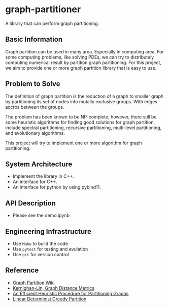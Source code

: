 # graph-partitioner
A library that can perform graph partitioning.

## Basic Information
Graph partition can be used in many area. Especially in computing area. For some computing problems, like solving PDEs, we can try to distributely computing numerical result by partition graph partitioning.
For this project, we aim to provide one or more graph partition library that is easy to use.

## Problem to Solve
The definition of graph partition is the reduction of a graph to smaller graph by partitioning its set of nodes into mutally exclusive groups. With edges accros between the groups.

The problem has been known to be NP-complete, however, there still be some heuristic algorithms for finding good solutions for graph partition, include spectral partitioning, recursive partitioning, multi-level partitioning, and evolutionary algorithms.

This project will try to implement one or more algorithm for graph partitioning.

## System Architecture
- Implement the library in C++.
- An interface for C++.
- An interface for python by using pybind11.

## API Description
- Please see the demo.ipynb

## Engineering Infrastructure
- Use ``Make`` to build the code
- Use ``pytest`` for testing and evulation
- Use ``git`` for version control

## Reference
- [Graph Partition Wiki](https://en.wikipedia.org/wiki/Graph_partition)
- [Kernighan-Lin, Graph Distance Metrics](https://www.cs.cmu.edu/~ckingsf/bioinfo-lectures/kernlin.pdf)
- [An Efficient Heuristic Procedure for Partitioning Graphs](https://ieeexplore.ieee.org/stamp/stamp.jsp?tp=&arnumber=6771089)
- [Linear Determinist Greedy Partition](https://blog.csdn.net/qq_39731130/article/details/118080392)